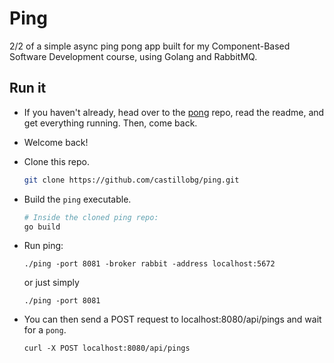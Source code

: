 # Ping

2/2 of a simple async ping pong app built for my Component-Based Software Development course, using Golang and RabbitMQ.

## Run it

- If you haven't already, head over to the [pong](https://github.com/castillobg/pong) repo, read the
readme, and get everything running. Then, come back.

- Welcome back!

- Clone this repo.

  ```sh
  git clone https://github.com/castillobg/ping.git
  ```

- Build the `ping` executable.

  ```sh
  # Inside the cloned ping repo:
  go build
  ```

- Run ping:
  ```
  ./ping -port 8081 -broker rabbit -address localhost:5672
  ```
  or just simply
  ```
  ./ping -port 8081
  ```

- You can then send a POST request to localhost:8080/api/pings and wait for a `pong`.
  ```
  curl -X POST localhost:8080/api/pings
  ```

